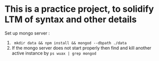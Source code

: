 # This is a practice project, to solidify LTM of syntax and other details

Set up mongo server :
1. ``` mkdir data && npm install && mongod --dbpath ./data```
2. If the mongo server does not start properly then find and kill another active instance by ``` ps wuax | grep mongod ```
